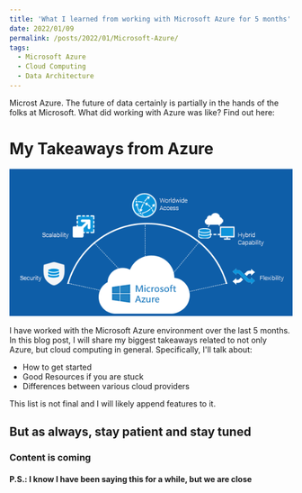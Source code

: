 ```yaml
---
title: 'What I learned from working with Microsoft Azure for 5 months'
date: 2022/01/09
permalink: /posts/2022/01/Microsoft-Azure/
tags:
  - Microsoft Azure
  - Cloud Computing
  - Data Architecture
---
```


Microst Azure. The future of data certainly is partially in the hands of the folks at Microsoft. What did working with Azure was like? Find out here:

# My Takeaways from Azure

![azure](images/azure.png)

I have worked with the Microsoft Azure environment over the last 5 months. In this blog post, I will share my biggest takeaways related to not only Azure, but cloud computing in general. Specifically, I'll talk about:

* How to get started
* Good Resources if you are stuck
* Differences between various cloud providers

This list is not final and I will likely append features to it.

## But as always, stay patient and stay tuned

### Content is coming

#### P.S.: I know I have been saying this for a while, but we are close

